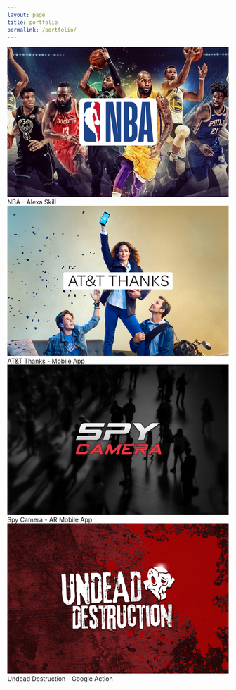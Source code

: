 ```yaml
---
layout: page
title: portfolio
permalink: /portfolio/
---
```


<a href="/portfolio/1_project/">
<img class="img_scale" src="/img/nba_thumb.png"/>
</a>
<span class="caption">
NBA - Alexa Skill 
</span>

<a href="/portfolio/2_project/">
<img class="img_scale" src="/img/thanks_thumb.png"/>
</a>
<span class="caption">
AT&T Thanks - Mobile App
</span>

<a href="/portfolio/3_project/">
<img class="img_scale" src="/img/spy_thumb.png"/>
</a>
<span class="caption">
Spy Camera - AR Mobile App 
</span>

<a href="/portfolio/4_project/">
<img class="img_scale" src="/img/undead_thumb.png"/>
</a>
<span class="caption">
Undead Destruction - Google Action
</span>
